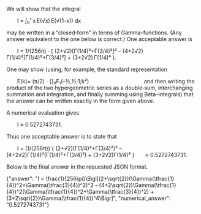 We will show that the integral

  I = ∫₀¹ x E(√x) E(√(1–x)) dx

may be written in a “closed‐form” in terms of Gamma–functions. (Any answer equivalent to the one below is correct.) One acceptable answer is

  I = 1/(256π) · { (2+√2)[Γ(1/4)²+Γ(3/4)²]² – (4+2√2) Γ(1/4)²[Γ(1/4)²+Γ(3/4)²] + (3+2√2) Γ(1/4)⁴ }.

One may show (using, for example, the standard representation

  E(k)= (π/2) · {}₂F₁(–½,½;1;k²)
          and then writing the product of the two hypergeometric series as a double‐sum, interchanging summation and integration, and finally summing using Beta–integrals)
that the answer can be written exactly in the form given above.

A numerical evaluation gives

  I ≈ 0.5272743731.

Thus one acceptable answer is to state that

  I = (1/(256π)) { (2+√2)(Γ(1/4)²+Γ(3/4)²)² – (4+2√2)Γ(1/4)²(Γ(1/4)²+Γ(3/4)²) + (3+2√2)Γ(1/4)⁴ }  ≈ 0.5272743731.

Below is the final answer in the requested JSON format.

{"answer": "I = \\frac{1}{256\\pi}\\Bigl[(2+\\sqrt{2})(\\Gamma(\\tfrac{1}{4})^2+\\Gamma(\\tfrac{3}{4})^2)^2 - (4+2\\sqrt{2})\\Gamma(\\tfrac{1}{4})^2(\\Gamma(\\tfrac{1}{4})^2+\\Gamma(\\tfrac{3}{4})^2) + (3+2\\sqrt{2})\\Gamma(\\tfrac{1}{4})^4\\Bigr]", "numerical_answer": "0.5272743731"}